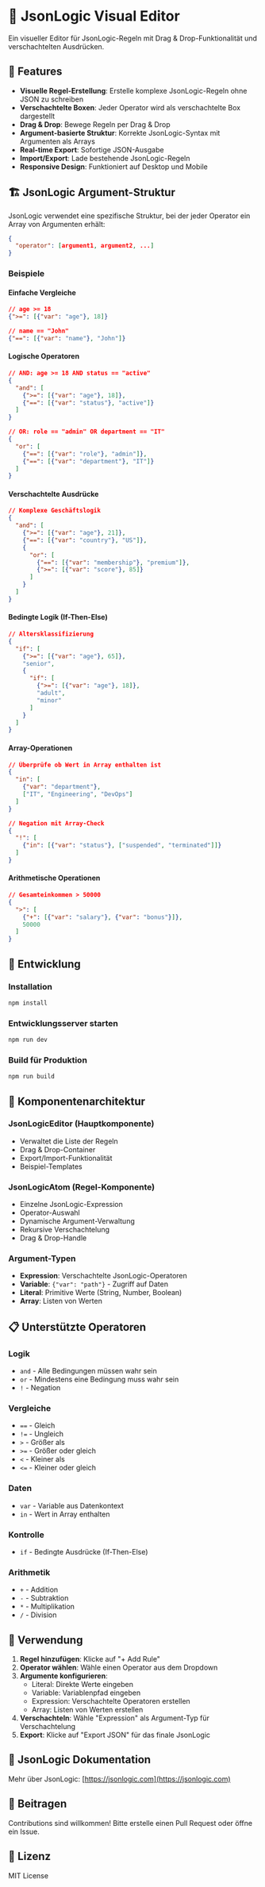 # 🧠 JsonLogic Visual Editor

Ein visueller Editor für JsonLogic-Regeln mit Drag & Drop-Funktionalität und verschachtelten Ausdrücken.

## 🎯 Features

- **Visuelle Regel-Erstellung**: Erstelle komplexe JsonLogic-Regeln ohne JSON zu schreiben
- **Verschachtelte Boxen**: Jeder Operator wird als verschachtelte Box dargestellt
- **Drag & Drop**: Bewege Regeln per Drag & Drop
- **Argument-basierte Struktur**: Korrekte JsonLogic-Syntax mit Argumenten als Arrays
- **Real-time Export**: Sofortige JSON-Ausgabe
- **Import/Export**: Lade bestehende JsonLogic-Regeln
- **Responsive Design**: Funktioniert auf Desktop und Mobile

## 🏗️ JsonLogic Argument-Struktur

JsonLogic verwendet eine spezifische Struktur, bei der jeder Operator ein Array von Argumenten erhält:

```json
{
  "operator": [argument1, argument2, ...]
}
```

### Beispiele

#### Einfache Vergleiche
```json
// age >= 18
{">=": [{"var": "age"}, 18]}

// name == "John"
{"==": [{"var": "name"}, "John"]}
```

#### Logische Operatoren
```json
// AND: age >= 18 AND status == "active"
{
  "and": [
    {">=": [{"var": "age"}, 18]},
    {"==": [{"var": "status"}, "active"]}
  ]
}

// OR: role == "admin" OR department == "IT"
{
  "or": [
    {"==": [{"var": "role"}, "admin"]},
    {"==": [{"var": "department"}, "IT"]}
  ]
}
```

#### Verschachtelte Ausdrücke
```json
// Komplexe Geschäftslogik
{
  "and": [
    {">=": [{"var": "age"}, 21]},
    {"==": [{"var": "country"}, "US"]},
    {
      "or": [
        {"==": [{"var": "membership"}, "premium"]},
        {">=": [{"var": "score"}, 85]}
      ]
    }
  ]
}
```

#### Bedingte Logik (If-Then-Else)
```json
// Altersklassifizierung
{
  "if": [
    {">=": [{"var": "age"}, 65]},
    "senior",
    {
      "if": [
        {">=": [{"var": "age"}, 18]},
        "adult", 
        "minor"
      ]
    }
  ]
}
```

#### Array-Operationen
```json
// Überprüfe ob Wert in Array enthalten ist
{
  "in": [
    {"var": "department"}, 
    ["IT", "Engineering", "DevOps"]
  ]
}

// Negation mit Array-Check
{
  "!": [
    {"in": [{"var": "status"}, ["suspended", "terminated"]]}
  ]
}
```

#### Arithmetische Operationen
```json
// Gesamteinkommen > 50000
{
  ">": [
    {"+": [{"var": "salary"}, {"var": "bonus"}]},
    50000
  ]
}
```

## 🚀 Entwicklung

### Installation
```bash
npm install
```

### Entwicklungsserver starten
```bash
npm run dev
```

### Build für Produktion
```bash
npm run build
```

## 🎨 Komponentenarchitektur

### JsonLogicEditor (Hauptkomponente)
- Verwaltet die Liste der Regeln
- Drag & Drop-Container
- Export/Import-Funktionalität
- Beispiel-Templates

### JsonLogicAtom (Regel-Komponente)
- Einzelne JsonLogic-Expression
- Operator-Auswahl
- Dynamische Argument-Verwaltung
- Rekursive Verschachtelung
- Drag & Drop-Handle

### Argument-Typen
- **Expression**: Verschachtelte JsonLogic-Operatoren
- **Variable**: `{"var": "path"}` - Zugriff auf Daten
- **Literal**: Primitive Werte (String, Number, Boolean)
- **Array**: Listen von Werten

## 📋 Unterstützte Operatoren

### Logik
- `and` - Alle Bedingungen müssen wahr sein
- `or` - Mindestens eine Bedingung muss wahr sein  
- `!` - Negation

### Vergleiche
- `==` - Gleich
- `!=` - Ungleich
- `>` - Größer als
- `>=` - Größer oder gleich
- `<` - Kleiner als
- `<=` - Kleiner oder gleich

### Daten
- `var` - Variable aus Datenkontext
- `in` - Wert in Array enthalten

### Kontrolle
- `if` - Bedingte Ausdrücke (If-Then-Else)

### Arithmetik
- `+` - Addition
- `-` - Subtraktion
- `*` - Multiplikation
- `/` - Division

## 🔧 Verwendung

1. **Regel hinzufügen**: Klicke auf "+ Add Rule"
2. **Operator wählen**: Wähle einen Operator aus dem Dropdown
3. **Argumente konfigurieren**: 
   - Literal: Direkte Werte eingeben
   - Variable: Variablenpfad eingeben
   - Expression: Verschachtelte Operatoren erstellen
   - Array: Listen von Werten erstellen
4. **Verschachteln**: Wähle "Expression" als Argument-Typ für Verschachtelung
5. **Export**: Klicke auf "Export JSON" für das finale JsonLogic

## 📖 JsonLogic Dokumentation

Mehr über JsonLogic: [https://jsonlogic.com](https://jsonlogic.com)

## 🤝 Beitragen

Contributions sind willkommen! Bitte erstelle einen Pull Request oder öffne ein Issue.

## 📄 Lizenz

MIT License